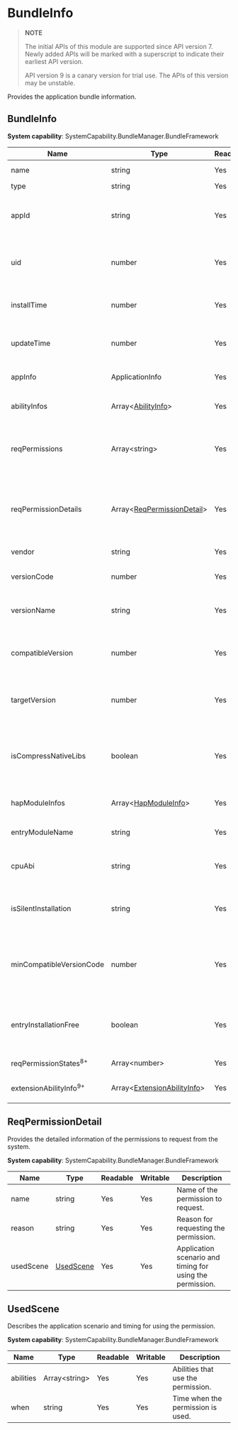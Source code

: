 # BundleInfo

> **NOTE**
>
> The initial APIs of this module are supported since API version 7. Newly added APIs will be marked with a superscript to indicate their earliest API version.
>
> API version 9 is a canary version for trial use. The APIs of this version may be unstable.

Provides the application bundle information.

## BundleInfo

 **System capability**: SystemCapability.BundleManager.BundleFramework

| Name                             | Type                                                        | Readable| Writable| Description                                      |
| --------------------------------- | ------------------------------------------------------------ | ---- | ---- | ------------------------------------------ |
| name                              | string                                                       | Yes  | No  | Bundle name.                              |
| type                              | string                                                       | Yes  | No  | Bundle type.                                |
| appId                             | string                                                       | Yes  | No  | ID of the application to which the bundle belongs.                      |
| uid                               | number                                                       | Yes  | No  | UID of the application to which the bundle belongs.                     |
| installTime                       | number                                                       | Yes  | No  | Time when the HAP file was installed.                             |
| updateTime                        | number                                                       | Yes  | No  | Time when the HAP file was updated.                             |
| appInfo                           | ApplicationInfo         | Yes  | No  | Application configuration information.                        |
| abilityInfos                      | Array\<[AbilityInfo](js-apis-bundle-AbilityInfo.md)>         | Yes  | No  | Ability configuration information.                         |
| reqPermissions                    | Array\<string>                                               | Yes  | No  | Permissions to request from the system for running the application.          |
| reqPermissionDetails              | Array\<[ReqPermissionDetail](#reqpermissiondetail)>          | Yes  | No  | Detailed information of the permissions to request from the system.|
| vendor                            | string                                                       | Yes  | No  | Vendor of the bundle.                            |
| versionCode                       | number                                                       | Yes  | No  | Version number of the bundle.                            |
| versionName                       | string                                                       | Yes  | No  | Version description of the bundle.                  |
| compatibleVersion                 | number                                                       | Yes  | No  | Earliest SDK version required for running the bundle.           |
| targetVersion                     | number                                                       | Yes  | No  | Latest SDK version required for running the bundle.             |
| isCompressNativeLibs              | boolean                                                      | Yes  | No  | Whether to compress the native library of the bundle. The default value is **true**.        |
| hapModuleInfos                    | Array\<[HapModuleInfo](js-apis-bundle-HapModuleInfo.md)>     | Yes  | No  | Module configuration information.                            |
| entryModuleName                   | string                                                       | Yes  | No  | Name of the entry module.                           |
| cpuAbi                            | string                                                       | Yes  | No  | cpuAbi information of the bundle.                        |
| isSilentInstallation              | string                                                       | Yes  | No  | Whether the application can be installed in silent mode.                          |
| minCompatibleVersionCode          | number                                                       | Yes  | No  | Earliest version compatible with the bundle in the distributed scenario.        |
| entryInstallationFree             | boolean                                                      | Yes  | No  | Whether installation-free is supported for the entry module.                       |
| reqPermissionStates<sup>8+</sup>  | Array\<number>                                               | Yes  | No  | Permission grant state.                        |
| extensionAbilityInfo<sup>9+</sup> | Array\<[ExtensionAbilityInfo](js-apis-bundle-ExtensionAbilityInfo.md)> | Yes  | No  | Extension ability information.                       |

## ReqPermissionDetail

Provides the detailed information of the permissions to request from the system.

 **System capability**: SystemCapability.BundleManager.BundleFramework

| Name                 | Type                   | Readable| Writable| Description                |
| --------------------- | ----------------------- | ---- | ---- | -------------------- |
| name                  | string                  | Yes  | Yes  | Name of the permission to request.  |
| reason                | string                  | Yes  | Yes  | Reason for requesting the permission.  |
| usedScene             | [UsedScene](#usedscene) | Yes  | Yes  | Application scenario and timing for using the permission.|

## UsedScene

Describes the application scenario and timing for using the permission.

 **System capability**: SystemCapability.BundleManager.BundleFramework

| Name     | Type          | Readable| Writable| Description                     |
| --------- | -------------- | ---- | ---- | ------------------------- |
| abilities | Array\<string> | Yes  | Yes  | Abilities that use the permission.|
| when      | string         | Yes  | Yes  | Time when the permission is used.         |
